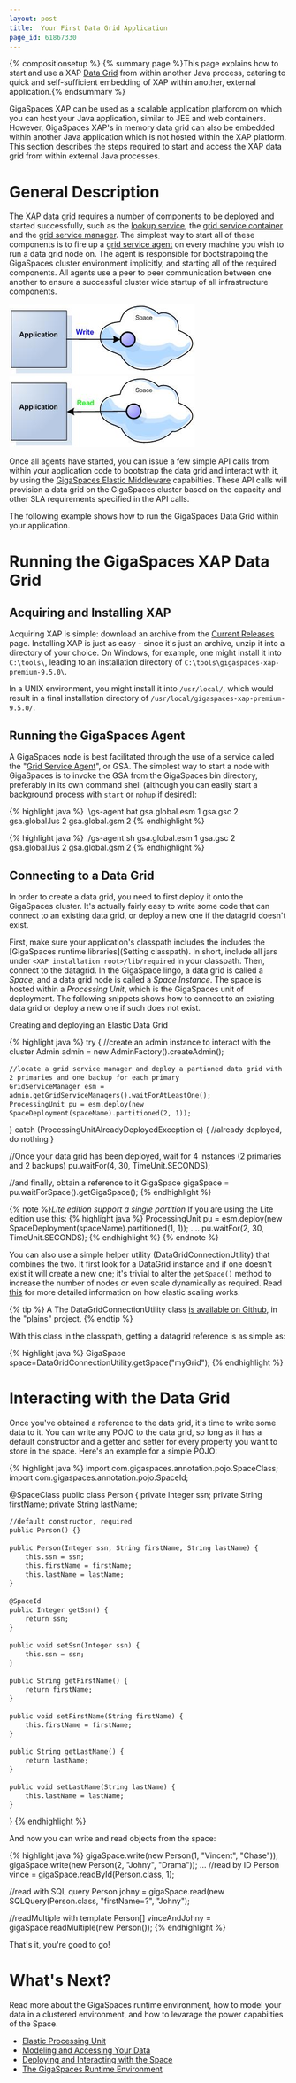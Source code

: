 ```yaml
---
layout: post
title:  Your First Data Grid Application
page_id: 61867330
---
```


{% compositionsetup %}
{% summary page %}This page explains how to start and use a XAP [Data Grid](./the-in-memory-data-grid.html) from within another Java process, catering to quick and self-sufficient embedding of XAP within another, external application.{% endsummary %}

GigaSpaces XAP can be used as a scalable application platforom on which you can host your Java application, similar to JEE and web containers. However, GigaSpaces XAP's in memory data grid can also be embedded within another Java application which is not hosted within the XAP platform. This section describes the steps required to start and access the XAP data grid from within external Java processes. 

# General Description 

The XAP data grid requires a number of components to be deployed and started successfully, such as the [lookup service](./the-lookup-service.html), the [grid service container](./the-grid-service-container.html) and the [grid service manager](./the-grid-service-manager.html). The simplest way to start all of these components is to fire up a [grid service agent](./the-grid-service-agent.html) on every machine you wish to run a data grid node on.
The agent is responsible for bootstrapping the GigaSpaces cluster environment implicitly, and starting all of the required components. All agents use a peer to peer communication between one another to ensure a successful cluster wide startup of all infrastructure components. 


![POJO_write.jpg](/attachment_files/POJO_write.jpg)
![POJO_write.jpg](/attachment_files/POJO_read.jpg)



Once all agents have started, you can issue a few simple API calls from within your application code to bootstrap the data grid and interact with it, by using the [GigaSpaces Elastic Middleware](./elastic-processing-unit.html) capabilties.
These API calls will provision a data grid on the GigaSpaces cluster based on the capacity and other SLA requirements specified in the API calls. 

The following example shows how to run the GigaSpaces Data Grid within your application.

# Running the GigaSpaces XAP Data Grid

## Acquiring and Installing XAP

Acquiring XAP is simple: download an archive from the [Current Releases](http://www.gigaspaces.com/LatestProductVersion) page.
Installing XAP is just as easy - since it's just an archive, unzip it into a directory of your choice. 
On Windows, for example, one might install it into `C:\tools\`, leading to an installation directory of `C:\tools\gigaspaces-xap-premium-9.5.0\`.

In a UNIX environment, you might install it into `/usr/local/`, which would result in a final installation directory of `/usr/local/gigaspaces-xap-premium-9.5.0/`.

## Running the GigaSpaces Agent

A GigaSpaces node is best facilitated through the use of a service called the "[Grid Service Agent](./the-grid-service-agent.html)", or GSA.
The simplest way to start a node with GigaSpaces is to invoke the GSA from the GigaSpaces bin directory, preferably in its own command shell (although you can easily start a background process with `start` or `nohup` if desired):

{% highlight java %}
.\gs-agent.bat gsa.global.esm 1 gsa.gsc 2 gsa.global.lus 2 gsa.global.gsm 2 
{% endhighlight %}

{% highlight java %}
./gs-agent.sh gsa.global.esm 1 gsa.gsc 2 gsa.global.lus 2 gsa.global.gsm 2
{% endhighlight %}

## Connecting to a Data Grid

In order to create a data grid, you need to first deploy it onto the GigaSpaces cluster. It's actually fairly easy to write some code that can connect to an existing data grid, or deploy a new one if the datagrid doesn't exist. 

First, make sure your application's classpath includes the includes the [GigaSpaces runtime libraries](Setting classpath). In short, include all jars under `<XAP installation root>/lib/required` in your classpath. Then, connect to the datagrid. In the GigaSpace lingo, a data grid is called a _Space_, and a data grid node is called a _Space Instance_. The space is hosted within a _Processing Unit_, which is the GigaSpaces unit of deployment. The following snippets shows how to connect to an existing data grid or deploy a new one if such does not exist.

Creating and deploying an Elastic Data Grid

{% highlight java %}
try {
    //create an admin instance to interact with the cluster
    Admin admin = new AdminFactory().createAdmin();
    
    //locate a grid service manager and deploy a partioned data grid with 2 primaries and one backup for each primary
    GridServiceManager esm = admin.getGridServiceManagers().waitForAtLeastOne();
    ProcessingUnit pu = esm.deploy(new SpaceDeployment(spaceName).partitioned(2, 1));
} catch (ProcessingUnitAlreadyDeployedException e)  { 
    //already deployed, do nothing 
}

//Once your data grid has been deployed, wait for 4 instances (2 primaries and 2 backups)
pu.waitFor(4, 30, TimeUnit.SECONDS);

//and finally, obtain a reference to it
GigaSpace gigaSpace = pu.waitForSpace().getGigaSpace(); 
{% endhighlight %}


{% note %}*Lite edition support a single partition*
If you are using the Lite edition use this:
{% highlight java %}
ProcessingUnit pu = esm.deploy(new SpaceDeployment(spaceName).partitioned(1, 1));
....
pu.waitFor(2, 30, TimeUnit.SECONDS);
{% endhighlight %}
{% endnote %}


You can also use a simple helper utility (DataGridConnectionUtility) that combines the two. It first look for a DataGrid instance and if one doesn't exist it will create a new one; it's trivial to alter the `getSpace()` method to increase the number of nodes or even scale dynamically as required. Read [this](./elastic-processing-unit.html) for more detailed information on how elastic scaling works.

{% tip %}
A The DataGridConnectionUtility class [is available on Github](https://github.com/Gigaspaces/bestpractices/blob/master/plains/src/main/java/org/openspaces/plains/datagrid/DataGridConnectionUtility.java), in the "plains" project.
{% endtip %}

With this class in the classpath, getting a datagrid reference is as simple as:

{% highlight java %}
GigaSpace space=DataGridConnectionUtility.getSpace("myGrid");
{% endhighlight %}

# Interacting with the Data Grid 

Once you've obtained a reference to the data grid, it's time to write some data to it. 
You can write any POJO to the data grid, so long as it has a default constructor and a getter and setter for every property you want to store in the space. Here's an example for a simple POJO: 

{% highlight java %}
import com.gigaspaces.annotation.pojo.SpaceClass;
import com.gigaspaces.annotation.pojo.SpaceId;

@SpaceClass
public class Person {
    private Integer ssn; 
    private String firstName; 
    private String lastName;

    //default constructor, required
    public Person() {}

    public Person(Integer ssn, String firstName, String lastName) {
        this.ssn = ssn;
        this.firstName = firstName;
        this.lastName = lastName;
    }

    @SpaceId
    public Integer getSsn() {
        return ssn;
    }

    public void setSsn(Integer ssn) {
        this.ssn = ssn;
    }

    public String getFirstName() {
        return firstName;
    }

    public void setFirstName(String firstName) {
        this.firstName = firstName;
    }

    public String getLastName() {
        return lastName;
    }

    public void setLastName(String lastName) {
        this.lastName = lastName;
    }
}
{% endhighlight %}

And now you can write and read objects from the space: 

{% highlight java %}
gigaSpace.write(new Person(1, "Vincent", "Chase"));
gigaSpace.write(new Person(2, "Johny", "Drama"));
...
//read by ID
Person vince = gigaSpace.readById(Person.class, 1); 

//read with SQL query 
Person johny = gigaSpace.read(new SQLQuery(Person.class, "firstName=?", "Johny");

//readMultiple with template
Person[] vinceAndJohny = gigaSpace.readMultiple(new Person()); 
{% endhighlight %}

That's it, you're good to go! 

# What's Next?

Read more about the GigaSpaces runtime environment, how to model your data in a clustered environment, and how to levarage the power capabilties of the Space. 

- [Elastic Processing Unit](./elastic-processing-unit.html)
- [Modeling and Accessing Your Data](./modeling-and-accessing-your-data.html)
- [Deploying and Interacting with the Space](./deploying-and-interacting-with-the-space.html)
- [The GigaSpaces Runtime Environment](./the-runtime-environment.html)

